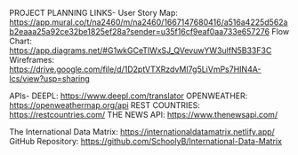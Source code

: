 PROJECT PLANNING LINKS-
User Story Map: https://app.mural.co/t/na2460/m/na2460/1667147680416/a516a4225d562ab2eaaa25a92ce32be1825ef28a?sender=u35f16cf9eaf0aa733e657276
Flow Chart: https://app.diagrams.net/#G1wkGCeTlWxSJ_QVevuwYW3ulfN5B33F3C
Wireframes: https://drive.google.com/file/d/1D2ptVTXRzdvMI7g5LiVmPs7HIN4A-lcs/view?usp=sharing


APIs-
DEEPL: https://www.deepl.com/translator
OPENWEATHER: https://openweathermap.org/api
REST COUNTRIES: https://restcountries.com/
THE NEWS API: https://www.thenewsapi.com/


The International Data Matrix: https://internationaldatamatrix.netlify.app/
GitHub Repository: https://github.com/SchoolyB/International-Data-Matrix
